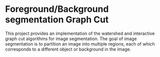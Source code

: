 # Foreground/Background segmentation Graph Cut
This project provides an implementation of the watershed and interactive graph cut algorithms for image segmentation. The goal of image segmentation is to partition an image into multiple regions, each of which corresponds to a different object or background in the image.
